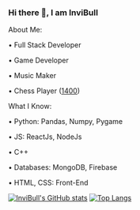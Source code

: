 ### Hi there 👋, I am InviBull

About Me: 

 • Full Stack Developer

 • Game Developer

 • Music Maker

 • Chess Player ([1400](https://chess.com))

What I Know: 

 • Python: Pandas, Numpy, Pygame

 • JS: ReactJs, NodeJs

 • C++

 • Databases: MongoDB, Firebase

 • HTML, CSS: Front-End

[![InviBull's GitHub stats](https://github-readme-stats.vercel.app/api?username=invibull&show_icons=true&include_all_commits=true&count_private=true)](https://github.com/anuraghazra/github-readme-stats) [![Top Langs](https://github-readme-stats.vercel.app/api/top-langs/?username=invibull&count_private=true@layout=compact)](https://github.com/anuraghazra/github-readme-stats)
